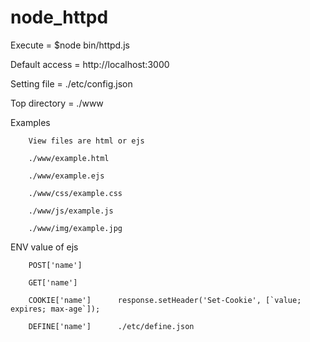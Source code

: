 # node_httpd

Execute = $node bin/httpd.js

Default access = http://localhost:3000

Setting file = ./etc/config.json

Top directory = ./www


Examples

        View files are html or ejs

        ./www/example.html

        ./www/example.ejs

        ./www/css/example.css

        ./www/js/example.js

        ./www/img/example.jpg


ENV value of ejs

        POST['name']

        GET['name']

        COOKIE['name']      response.setHeader('Set-Cookie', [`value; expires; max-age`]);

        DEFINE['name']      ./etc/define.json

